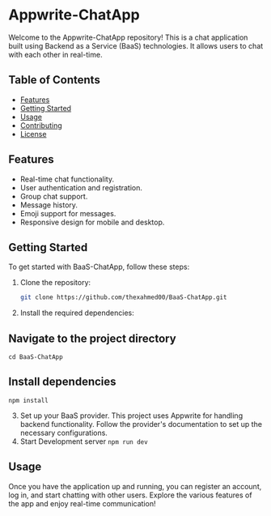 # Appwrite-ChatApp

Welcome to the Appwrite-ChatApp repository! This is a chat application built using Backend as a Service (BaaS) technologies. It allows users to chat with each other in real-time.

## Table of Contents

- [Features](#features)
- [Getting Started](#getting-started)
- [Usage](##usage)
- [Contributing](CONTRIBUTING.md)
- [License](##license)

## Features

- Real-time chat functionality.
- User authentication and registration.
- Group chat support.
- Message history.
- Emoji support for messages.
- Responsive design for mobile and desktop.

## Getting Started

To get started with BaaS-ChatApp, follow these steps:

1. Clone the repository:

   ```bash
   git clone https://github.com/thexahmed00/BaaS-ChatApp.git
2. Install the required dependencies:
  ## Navigate to the project directory
    cd BaaS-ChatApp
  ## Install dependencies
    npm install
3. Set up your BaaS provider. This project uses Appwrite for handling backend functionality. Follow the provider's documentation to set up the necessary configurations.
4. Start Development server
   `npm run dev`
## Usage
Once you have the application up and running, you can register an account, log in, and start chatting with other users. Explore the various features of the app and enjoy real-time communication!
